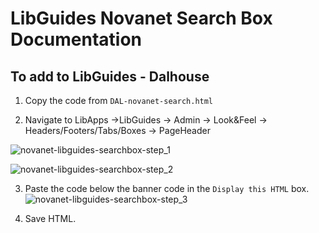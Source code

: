 # LibGuides Novanet Search Box Documentation

## To add to LibGuides - Dalhouse
1. Copy the code from `DAL-novanet-search.html`

2. Navigate to LibApps ->LibGuides -> Admin -> Look&Feel -> Headers/Footers/Tabs/Boxes -> PageHeader

![novanet-libguides-searchbox-step_1](https://github.com/stfxlibrary/libguide-novanet-search/assets/47865972/fdd23028-d730-4b3e-b9b0-e8f27c421d2f)

![novanet-libguides-searchbox-step_2](https://github.com/stfxlibrary/libguide-novanet-search/assets/47865972/243667d9-7e22-465c-af32-8a888d749661)

3. Paste the code below the banner code in the `Display this HTML` box.
![novanet-libguides-searchbox-step_3](https://github.com/stfxlibrary/libguide-novanet-search/assets/47865972/5fd2d119-951e-4fcc-9e65-021a7d18665a)

4. Save HTML.
